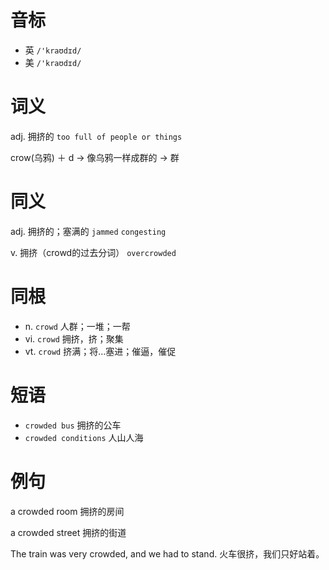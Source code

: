 # 音标

- 英 `/'kraʊdɪd/`
- 美 `/'kraʊdɪd/`

# 词义

adj. 拥挤的
`too full of people or things`



crow(乌鸦) ＋ d → 像乌鸦一样成群的 → 群

# 同义

adj. 拥挤的；塞满的
`jammed` `congesting`

v. 拥挤（crowd的过去分词）
`overcrowded`

# 同根

- n. `crowd` 人群；一堆；一帮
- vi. `crowd` 拥挤，挤；聚集
- vt. `crowd` 挤满；将…塞进；催逼，催促

# 短语

- `crowded bus` 拥挤的公车
- `crowded conditions` 人山人海

# 例句

a crowded room
拥挤的房间

a crowded street
拥挤的街道

The train was very crowded, and we had to stand.
火车很挤，我们只好站着。


